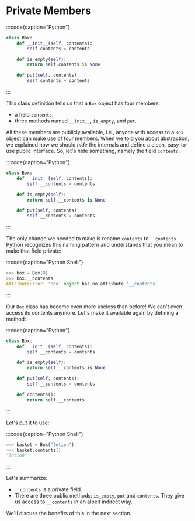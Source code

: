 # Private Members

:::code{caption="Python"}

```python
class Box:
    def __init__(self, contents):
        self.contents = contents

    def is_empty(self):
        return self.contents is None

    def put(self, contents):
        self.contents = contents
```

:::

This class definition tells us that a `Box` object has four members:

* a field `contents`;
* three methods named `__init__`, `is_empty`, and `put`.

All these members are publicly available, i.e., anyone with access to a `Box` object can make use of four members.
When we told you about abstraction, we explained how we should *hide* the internals and define a clean, easy-to-use public interface.
So, let's hide something, namely the field `contents`.

:::code{caption="Python"}

```python
class Box:
    def __init__(self, contents):
        self.__contents = contents

    def is_empty(self):
        return self.__contents is None

    def put(self, contents):
        self.__contents = contents
```

:::

The only change we needed to make is rename `contents` to `__contents`.
Python recognizes this naming pattern and understands that you mean to make that field private:

:::code{caption="Python Shell"}

```python
>>> box = Box(8)
>>> box.__contents
AttributeError: 'Box' object has no attribute '__contents'
```

:::

Our `Box` class has become even more useless than before!
We can't even access its contents anymore.
Let's make it available again by defining a method:

:::code{caption="Python"}

```python
class Box:
    def __init__(self, contents):
        self.__contents = contents

    def is_empty(self):
        return self.__contents is None

    def put(self, contents):
        self.__contents = contents

    def contents():
        return self.__contents
```

:::

Let's put it to use:

:::code{caption="Python Shell"}

```python
>>> basket = Box("lotion")
>>> basket.contents()
"lotion"
```

:::

Let's summarize:

* `__contents` is a private field.
* There are three public methods: `is_empty`, `put` and `contents`.
  They give us access to `__contents` in an albeit indirect way.

We'll discuss the benefits of this in the next section.
